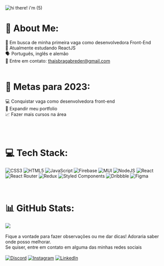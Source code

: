   ![hi there! i'm (5)](https://user-images.githubusercontent.com/99916975/216751771-5a8ba4a1-5df0-4a4c-bab5-70e52cb70102.png)

 
 

# 💫 About Me:
  
🔭  Em busca de minha primeira vaga como desenvolvedora Front-End<br>🌱 Atualmente estudando ReactJS<br> 🗣 Português, inglês e alemão <br> 🤝 Entre em contato: thaisbragabreder@gmail.com
</br></br>
# 🚀 Metas para 2023:
💻 Conquistar vaga como desenvolvedora front-end<br>
📂 Expandir meu portfolio<br>
📈 Fazer mais cursos na área<br>
 
</br></br> 

# 💻 Tech Stack:
![CSS3](https://img.shields.io/badge/css3-%231572B6.svg?style=flat&logo=css3&logoColor=white) ![HTML5](https://img.shields.io/badge/html5-%23E34F26.svg?style=flat&logo=html5&logoColor=white) ![JavaScript](https://img.shields.io/badge/javascript-%23323330.svg?style=flat&logo=javascript&logoColor=%23F7DF1E) ![Firebase](https://img.shields.io/badge/firebase-%23039BE5.svg?style=flat&logo=firebase)  ![MUI](https://img.shields.io/badge/MUI-%230081CB.svg?style=flat&logo=material-ui&logoColor=white)  ![NodeJS](https://img.shields.io/badge/node.js-6DA55F?style=flat&logo=node.js&logoColor=white) ![React](https://img.shields.io/badge/react-%2320232a.svg?style=flat&logo=react&logoColor=%2361DAFB) ![React Router](https://img.shields.io/badge/React_Router-CA4245?style=flat&logo=react-router&logoColor=white) ![Redux](https://img.shields.io/badge/redux-%23593d88.svg?style=flat&logo=redux&logoColor=white) ![Styled Components](https://img.shields.io/badge/styled--components-DB7093?style=flat&logo=styled-components&logoColor=white) ![Dribbble](https://img.shields.io/badge/Dribbble-EA4C89?style=flat&logo=dribbble&logoColor=white) 	![Figma](https://img.shields.io/badge/figma-%23F24E1E.svg?style=flat&logo=figma&logoColor=white) </br></br></br>
# 📊 GitHub Stats:
![](https://github-readme-stats.vercel.app/api/top-langs/?username=thaisbbreder&theme=midnight-purple&hide_border=false&include_all_commits=false&count_private=true&layout=compact)
</br></br>
Fique a vontade para fazer observações ou me dar dicas! Adoraria saber onde posso melhorar.<br>
Se quiser, entre em contato em alguma das minhas redes sociais</br> </br>[![Discord](https://img.shields.io/badge/Discord-%237289DA.svg?logo=discord&logoColor=white)](https://discord.gg/thais#2057) [![Instagram](https://img.shields.io/badge/Instagram-%23E4405F.svg?logo=Instagram&logoColor=white)](https://instagram.com/thaisbbreder) [![LinkedIn](https://img.shields.io/badge/LinkedIn-%230077B5.svg?logo=linkedin&logoColor=white)](https://linkedin.com/in/thaisbbreder) 

<!-- Proudly created with GPRM ( https://gprm.itsvg.in ) -->

